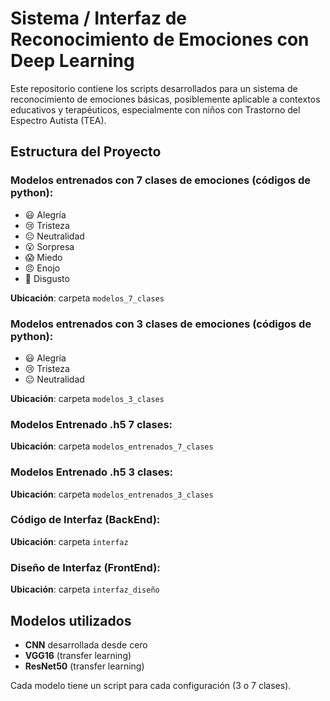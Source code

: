 # Sistema / Interfaz de Reconocimiento de Emociones con Deep Learning

Este repositorio contiene los scripts desarrollados para un sistema de reconocimiento de emociones básicas, posiblemente aplicable a contextos educativos y terapéuticos, especialmente con niños con Trastorno del Espectro Autista (TEA).

## Estructura del Proyecto

### Modelos entrenados con 7 clases de emociones (códigos de python):
- 😃 Alegría
- 😢 Tristeza
- 😐 Neutralidad
- 😮 Sorpresa
- 😱 Miedo
- 😠 Enojo
- 🤢 Disgusto

**Ubicación**: carpeta `modelos_7_clases`

### Modelos entrenados con 3 clases de emociones (códigos de python):
- 😃 Alegría
- 😢 Tristeza
- 😐 Neutralidad

**Ubicación**: carpeta `modelos_3_clases`

### Modelos Entrenado .h5 7 clases:
**Ubicación**: carpeta `modelos_entrenados_7_clases`

### Modelos Entrenado .h5 3 clases:
**Ubicación**: carpeta `modelos_entrenados_3_clases`

### Código de Interfaz (BackEnd):
**Ubicación**: carpeta `interfaz`

### Diseño de Interfaz (FrontEnd):
**Ubicación**: carpeta `interfaz_diseño`


## Modelos utilizados

- **CNN** desarrollada desde cero
- **VGG16** (transfer learning)
- **ResNet50** (transfer learning)

Cada modelo tiene un script para cada configuración (3 o 7 clases).
